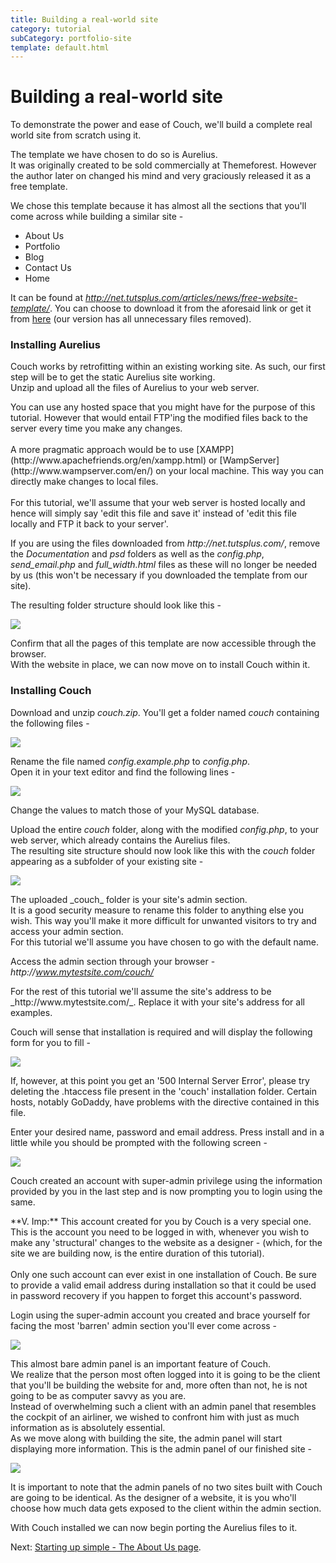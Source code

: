 ```yaml
---
title: Building a real-world site
category: tutorial
subCategory: portfolio-site
template: default.html
---
```


# Building a real-world site

To demonstrate the power and ease of Couch, we'll build a complete real world site from scratch using it.

The template we have chosen to do so is Aurelius.[<img alt="" src="../../assets/img/contents/download.png" style="border: 0; float: right;"/>](http://www.couchcms.com/docs/code/Aurelius.zip)<br/>
It was originally created to be sold commercially at Themeforest. However the author later on changed his mind and very graciously released it as a free template.

We chose this template because it has almost all the sections that you'll come across while building a similar site -

*   About Us
*   Portfolio
*   Blog
*   Contact Us
*   Home

It can be found at [_http&#58;//net.tutsplus.com/articles/news/free-website-template/_](http://net.tutsplus.com/articles/news/free-website-template/). You can choose to download it from the aforesaid link or get it from [here](http://www.couchcms.com/docs/code/Aurelius.zip) (our version has all unnecessary files removed).

### Installing Aurelius

Couch works by retrofitting within an existing working site. As such, our first step will be to get the static Aurelius site working.<br/>
Unzip and upload all the files of Aurelius to your web server.

<p class="notice">
    You can use any hosted space that you might have for the purpose of this tutorial. However that would entail FTP'ing the modified files back to the server every time you make any changes.<br/>
    <br/>
    A more pragmatic approach would be to use [XAMPP](http://www.apachefriends.org/en/xampp.html) or [WampServer](http://www.wampserver.com/en/) on your local machine. This way you can directly make changes to local files.<br/>
    <br/>
    For this tutorial, we'll assume that your web server is hosted locally and hence will simply say 'edit this file and save it' instead of 'edit this file locally and FTP it back to your server'.
</p>

If you are using the files downloaded from _http&#58;//net.tutsplus.com/_, remove the _Documentation_ and _psd_ folders as well as the _config.php_, *send\_email.php* and *full\_width.html* files as these will no longer be needed by us (this won't be necessary if you downloaded the template from our site).

The resulting folder structure should look like this -

![](../../../../assets/img/contents/portfolio-site-1.gif)

Confirm that all the pages of this template are now accessible through the browser.<br/>
With the website in place, we can now move on to install Couch within it.

### Installing Couch

Download and unzip _couch.zip_. You'll get a folder named _couch_ containing the following files -

![](../../../../assets/img/contents/portfolio-site-2.gif)

Rename the file named _config.example.php_ to _config.php_.<br/>
Open it in your text editor and find the following lines -

![](../../../../assets/img/contents/portfolio-site-3.png)

Change the values to match those of your MySQL database.

Upload the entire _couch_ folder, along with the modified _config.php_, to your web server, which already contains the Aurelius files.<br/>
The resulting site structure should now look like this with the _couch_ folder appearing as a subfolder of your existing site -

![](../../../../assets/img/contents/portfolio-site-4.png)

<p class="notice">
    The uploaded _couch_ folder is your site's admin section.<br/>
    It is a good security measure to rename this folder to anything else you wish. This way you'll make it more difficult for unwanted visitors to try and access your admin section.<br/>
    For this tutorial we'll assume you have chosen to go with the default name.
</p>

Access the admin section through your browser - _http&#58;//www.mytestsite.com/couch/_

<p class="success">For the rest of this tutorial we'll assume the site's address to be _http&#58;//www.mytestsite.com/_. Replace it with your site's address for all examples.</p>

Couch will sense that installation is required and will display the following form for you to fill -

![](../../../../assets/img/contents/portfolio-site-5.jpg)

<p class="notice">If, however, at this point you get an '500 Internal Server Error', please try deleting the .htaccess file present in the 'couch' installation folder. Certain hosts, notably GoDaddy, have problems with the directive contained in this file.</p>

Enter your desired name, password and email address. Press install and in a little while you should be prompted with the following screen -

![](../../../../assets/img/contents/portfolio-site-6.jpg)

Couch created an account with super-admin privilege using the information provided by you in the last step and is now prompting you to login using the same.

<p class="error">
    **V. Imp:** This account created for you by Couch is a very special one. This is the account you need to be logged in with, whenever you wish to make any 'structural' changes to the website as a designer - (which, for the site we are building now, is the entire duration of this tutorial).<br/>
    <br/>
    Only one such account can ever exist in one installation of Couch. Be sure to provide a valid email address during installation so that it could be used in password recovery if you happen to forget this account's password.
</p>

Login using the super-admin account you created and brace yourself for facing the most 'barren' admin section you'll ever come across -

![](../../../../assets/img/contents/portfolio-site-7.jpg)

This almost bare admin panel is an important feature of Couch.<br/>
We realize that the person most often logged into it is going to be the client that you'll be building the website for and, more often than not, he is not going to be as computer savvy as you are.<br/>
Instead of overwhelming such a client with an admin panel that resembles the cockpit of an airliner, we wished to confront him with just as much information as is absolutely essential.<br/>
As we move along with building the site, the admin panel will start displaying more information. This is the admin panel of our finished site -

![](../../../../assets/img/contents/portfolio-site-8.png)

It is important to note that the admin panels of no two sites built with Couch are going to be identical. As the designer of a website, it is you who'll choose how much data gets exposed to the client within the admin section.

With Couch installed we can now begin porting the Aurelius files to it.

Next: [Starting up simple - The About Us page](../../about-us.html).
